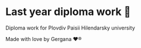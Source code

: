 # Last year diploma work 🏣

Diploma work for Plovdiv Paisii Hilendarsky university

Made with love by Gergana ❤®
